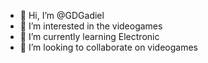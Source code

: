 - 👋 Hi, I’m @GDGadiel
- 👀 I’m interested in the videogames
- 🌱 I’m currently learning Electronic
- 💞️ I’m looking to collaborate on videogames
